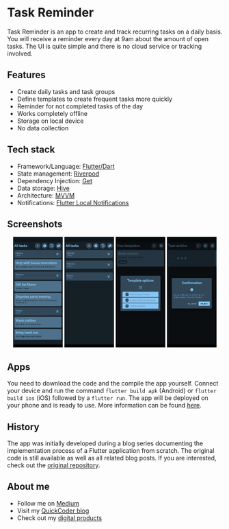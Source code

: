 # Task Reminder

Task Reminder is an app to create and track recurring tasks on a daily basis. You will receive a reminder every day at 9am about the amount of open tasks. The UI is quite simple and there is no cloud service or tracking involved.

## Features

- Create daily tasks and task groups
- Define templates to create frequent tasks more quickly
- Reminder for not completed tasks of the day
- Works completely offline
- Storage on local device
- No data collection

## Tech stack

- Framework/Language: [Flutter/Dart](https://flutter.dev/)
- State management: [Riverpod](https://riverpod.dev/)
- Dependency Injection: [Get](https://pub.dev/packages/get)
- Data storage: [Hive](https://pub.dev/packages/hive)
- Architecture: [MVVM](https://medium.com/flutterworld/flutter-mvvm-architecture-f8bed2521958)
- Notifications: [Flutter Local Notifications](https://pub.dev/packages/flutter_local_notifications#scheduled-android-notifications)

## Screenshots

<p align="center">
  <img width="23%" alt="Firebase Authentication" src="images/1.png" />
  <img width="23%" alt="Firebase Cloud Firestore" src="images/2.png" />
  <img width="23%" alt="Firebase Cloud Functions" src="images/3.png" />
  <img width="23%" alt="Firebase Cloud Functions" src="images/4.png" />
</p>

## Apps

You need to download the code and the compile the app yourself. Connect your device and run the command `flutter build apk` (Android) or `flutter build ios` (iOS) followed by a `flutter run`. The app will be deployed on your phone and is ready to use. More information can be found [here](https://docs.flutter.dev/get-started/test-drive?tab=terminal).

## History

The app was initially developed during a blog series documenting the implementation process of a Flutter application from scratch. The original code is still available as well as all related blog posts. If you are interested, check out the [original repository](https://github.com/xeladu/flutter_app_example).

## About me

- Follow me on [Medium](https://xeladu.medium.com)
- Visit my [QuickCoder blog](https://quickcoder.org)
- Check out my [digital products](https://xeladu.gumroad.com)
